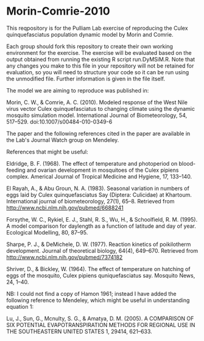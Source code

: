 Morin-Comrie-2010
=================

This reqpository is for the Pulliam Lab exercise of reproducing the Culex quinquefasciatus population dynamic model by Morin and Comrie.

Each group should fork this repository to create their own working environment for the exercise. The exercise will be evaluated based on the output obtained from running the existing R script run.DyMSiM.R. Note that any changes you make to this file in your repository will not be retained for evaluation, so you will need to structure your code so it can be run using the unmodified file. Further information is given in the file itself.

The model we are aiming to reproduce was published in:

Morin, C. W., & Comrie, A. C. (2010). Modeled response of the West Nile virus vector Culex quinquefasciatus to changing climate using the dynamic mosquito simulation model. International Journal of Biometeorology, 54, 517–529. doi:10.1007/s00484-010-0349-6

The paper and the following references cited in the paper are available in the Lab's Journal Watch group on Mendeley.

References that might be useful:

Eldridge, B. F. (1968). The effect of temperature and photoperiod on blood-feeding and ovarian development in mosquitoes of the Culex pipiens complex. Americal Journal of Tropical Medicine and Hygiene, 17, 133–140.

El Rayah, A., & Abu Groun, N. A. (1983). Seasonal variation in numbers of eggs laid by Culex quinquefasciatus Say (Diptera: Culicidae) at Khartoum. International journal of biometeorology, 27(1), 65–8. Retrieved from http://www.ncbi.nlm.nih.gov/pubmed/6688241

Forsythe, W. C., Rykiel, E. J., Stahl, R. S., Wu, H., & Schoolfield, R. M. (1995). A model comparison for daylength as a function of latitude and day of year. Ecological Modelling, 80, 87–95.

Sharpe, P. J., & DeMichele, D. W. (1977). Reaction kinetics of poikilotherm development. Journal of theoretical biology, 64(4), 649–670. Retrieved from http://www.ncbi.nlm.nih.gov/pubmed/7374182

Shriver, D., & Bickley, W. (1964). The effect of temperature on hatching of eggs of the mosquito, Culex pipiens quniquefasciatus say. Mosquito News, 24, 1–40.


NB: I could not find a copy of Hamon 1961; instead I have added the following reference to Mendeley, which might be useful in understanding equation 1:

Lu, J., Sun, G., Mcnulty, S. G., & Amatya, D. M. (2005). A COMPARISON OF SIX POTENTIAL EVAPOTRANSPIRATION METHODS FOR REGIONAL USE IN THE SOUTHEASTERN UNITED STATES 1, 29414, 621–633.
